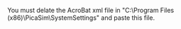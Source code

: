 You must delate the AcroBat xml file in "C:\Program Files (x86)\PicaSim\SystemSettings" and paste this file.
